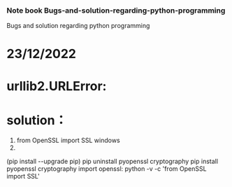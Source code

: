### Note book Bugs-and-solution-regarding-python-programming
Bugs and solution regarding python programming
# 23/12/2022
# urllib2.URLError: <urlopen error unknown url type: https>
# solution：
1. from OpenSSL import SSL windows
2. 
(pip install --upgrade pip)
pip uninstall pyopenssl cryptography
pip install pyopenssl cryptography
import openssl:
python -v -c 'from OpenSSL import SSL'
 

